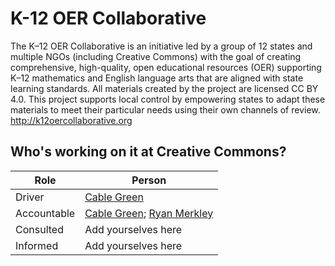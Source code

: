 # K-12 OER Collaborative
The K–12 OER Collaborative is an initiative led by a group of 12 states and multiple NGOs (including Creative Commons) with the goal of creating comprehensive, high-quality, open educational resources (OER) supporting K–12 mathematics and English language arts that are aligned with state learning standards. All materials created by the project are licensed CC BY 4.0. This project supports local control by empowering states to adapt these materials to meet their particular needs using their own channels of review. http://k12oercollaborative.org

## Who's working on it at Creative Commons?

| Role  | Person |
| ------------- | ------------- |
| Driver  | [Cable Green](https://github.com/cablegreen)  |
| Accountable  |[Cable Green](https://github.com/cablegreen); [Ryan Merkley]( https://github.com/ryanmerkley)   |
| Consulted | Add yourselves here |
| Informed | Add yourselves here |
